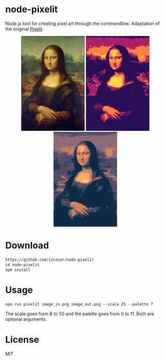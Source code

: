 # node-pixelit
Node.js tool for creating pixel art through the commandline. Adaptation of the original [Pixelit](https://github.com/giventofly/pixelit).

<p align="middle">
  <img src="https://raw.githubusercontent.com/izcoser/node-pixelit/main/img/1.jpg"/>
  <img src="https://raw.githubusercontent.com/izcoser/node-pixelit/main/img/2.jpg"/>
  <img src="https://raw.githubusercontent.com/izcoser/node-pixelit/main/img/3.jpg"/>
</p>


# Download
```
https://github.com/izcoser/node-pixelit
cd node-pixelit
npm install
```

# Usage
```
npm run pixelit image_in.png image_out.png --scale 25 --palette 7
```
The scale goes from 8 to 50 and the palette goes from 0 to 11. Both are optional arguments.

# License

MIT
